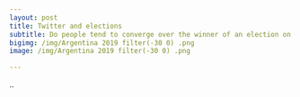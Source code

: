 ```yaml
---
layout: post
title: Twitter and elections
subtitle: Do people tend to converge over the winner of an election on Twitter?
bigimg: /img/Argentina 2019 filter(-30 0) .png
image: /img/Argentina 2019 filter(-30 0) .png

---
```

..
